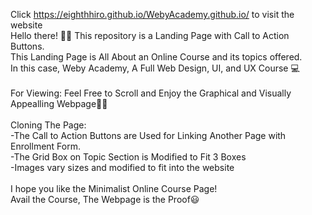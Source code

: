 Click https://eighthhiro.github.io/WebyAcademy.github.io/ to visit the website <br>
Hello there! 🙋‍♂️ This repository is a Landing Page with Call to Action Buttons. <br>
This Landing Page is All About an Online Course and its topics offered. <br>
In this case, Weby Academy, A Full Web Design, UI, and UX Course 💻<br>
<br>
For Viewing: Feel Free to Scroll and Enjoy the Graphical and Visually Appealling Webpage🧑‍🏫 <br>
<br>
Cloning The Page: <br>
-The Call to Action Buttons are Used for Linking Another Page with Enrollment Form. <br>
-The Grid Box on Topic Section is Modified to Fit 3 Boxes <br>
-Images vary sizes and modified to fit into the website <br>
<br>
I hope you like the Minimalist Online Course Page! <br> 
Avail the Course, The Webpage is the Proof😃
